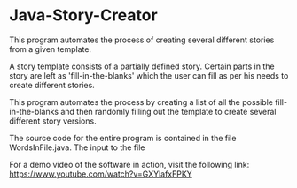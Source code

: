 # Java-Story-Creator
This program automates the process of creating several different stories from a given template.

A story template consists of a partially defined story. Certain parts in the story are left as 'fill-in-the-blanks' 
which the user can fill as per his needs to create different stories.

This program automates the process by creating a list of all the possible fill-in-the-blanks and then randomly filling
out the template to create several different story versions.

The source code for the entire program is contained in the file WordsInFile.java. The input to the file 

For a demo video of the software in action, visit the following link: 
https://www.youtube.com/watch?v=GXYlafxFPKY


